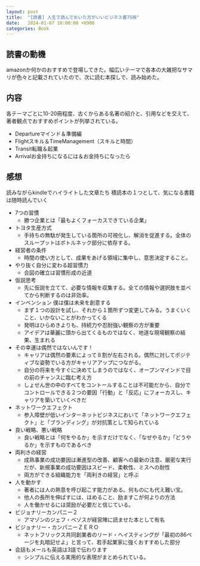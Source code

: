 ```yaml
---
layout: post
title:  "[読書] 人生で読んでおいた方がいいビジネス書75冊"
date:   2024-01-07 10:00:00 +0900
categories: Book
---
```


## 読書の動機
amazonか何かのおすすめで登場してきた。幅広いテーマで各本の大雑把なサマリが色々と記載されていたので、次に読む本探しで、読み始めた。

## 内容
各テーマごとに10-20冊程度、古くからある名著の紹介と、引用などを交えて、著者観点でおすすめポイントが列挙されている。
- Departureマインド＆準備編
- Flightスキル＆TimeManagement（スキルと時間）
- Transit転職＆起業
- Arrivalお金持ちになるには＆お金持ちになったら

## 感想
読みながらkindleでハイライトした文章たち 積読本の１つとして、気になる書籍は随時読んでいく

- 7つの習慣
  - 勝つ企業とは「最もよくフォーカスできている企業」
- トヨタ生産方式
  - 手待ちの無駄が発生している箇所の可視化し、解消を促進する。全体のスループットはボトルネック部分に依存する。
- 経営者の条件
  - 時間の使い方として、成果をあげる領域に集中し、意思決定すること。
- やり抜く自分に変わる超習慣力
  - 合図の確立は習慣形成の近道
- 仮説思考
  - 先に仮説を立てて、必要な情報を収集する。全ての情報や選択肢を並べてから判断するのは非効率。
- インベンション 僕は僕は未来を創意する
  - まず１つの設計を試し、それから１箇所ずつ変更してみる。うまくいくこと、いかないことがわかってくる
  - 発明はひらめきよりも、持続力や忍耐強い観察の方が重要
  - アイデアは華麗に頭から出てくるものではなく、地道な現場観察の結果、生まれる
- その幸運は偶然ではないんです！
  - キャリアは偶然の要素によって８割が左右される。偶然に対してポジティブな姿勢でいる方がキャリアアップにつながる。
  - 自分の将来を今すぐに決めてしまうのではなく、オープンマインドで目の前のチャンスに臨む考え方
  - しょせん世の中のすべてをコントールすることは不可能だから、自分でコントロールできる２つの要因「行動」と「反応」にフォーカスし、キャリアを築いていくべきだ
- ネットワークエフェクト
  - 参入障壁が低いインターネットビジネスにおいて「ネットワークエフェクト」と「ブランディング」が対抗策として知られている
- 良い戦略、悪い戦略
  - 良い戦略とは「何をやるか」を示すだけでなく、「なぜやるか」「どうやるか」を示すものであるべき
- 両利きの経営
  - 成熟事業の成功要因は漸進型の改善、顧客への最新の注意、厳密な実行だが、新規事業の成功要因はスピード、柔軟性、ミスへの耐性
  - 両方ができる組織能力を「両利きの経営」と呼ぶ
- 人を動かす
  - 著者には人の熱意を呼び起こす能力がある。何ものにも代え難い宝。
  - 他人の長所を伸ばすには、ほめること、励ますこが何よりの方法
  - 人を働かせるには奨励が必要だと信じている。
- ビジョナリーカンパニー２
  - アマゾンのジェフ・ベゾスが経営陣に読ませた本として有名
- ビジョナリー・カンパニーＺＥＲＯ
  - ネットフリックス共同創業者のリード・ヘイスティングが「最初の86ページを丸暗記せよ」と言って、若手起業家に強くおすすめした部分
- 会話もメールも英語は3語で伝わります
  - シンプルに伝える実用的な表現がまとめられている。